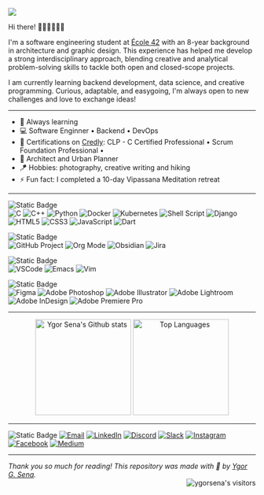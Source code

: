 
![](profile-git-animation.gif)

Hi there! 👋🏻👋🏻👋🏻  

I'm a software engineering student at [École 42](https://42.fr/en/homepage/) with an 8-year background in architecture and graphic design. This experience has helped me develop a strong interdisciplinary approach, blending creative and analytical problem-solving skills to tackle both open and closed-scope projects.

I am currently learning backend development, data science, and creative programming. Curious, adaptable, and easygoing, I'm always open to new challenges and love to exchange ideas!

---

- 🌱 Always learning
- 💻 Software Enginner • Backend • DevOps
- 📜 Certifications on [Credly](https://www.credly.com/users/ygor-sena/badges): CLP - C Certified Professional • Scrum Foundation Professional • 
- 📐 Architect and Urban Planner
- 🪁 Hobbies: photography, creative writing and hiking
- ⚡ Fun fact: I completed a 10-day Vipassana Meditation retreat

---
![Static Badge](https://img.shields.io/badge/tech%20stacks-555555?style=for-the-badge)  
![C](https://img.shields.io/badge/C-0d1117?style=for-the-badge&logo=c&logoColor=white)
![C++](https://img.shields.io/badge/C++-0d1117?style=for-the-badge&logo=c&logoColor=white)
![Python](https://img.shields.io/badge/Python-0d1117?style=for-the-badge&logo=python&logoColor=white)
![Docker](https://img.shields.io/badge/Docker-0d1117?style=for-the-badge&logo=docker&logoColor=white)
![Kubernetes](https://img.shields.io/badge/Kubernetes-0d1117?style=for-the-badge&logo=kubernetes&logoColor=white)
![Shell Script](https://img.shields.io/badge/Shell_Script-0d1117?style=for-the-badge&logo=gnu-bash&logoColor=white)
![Django](https://img.shields.io/badge/Django-0d1117?style=for-the-badge&logo=django&logoColor=white)
![HTML5](https://img.shields.io/badge/html5-0d1117.svg?style=for-the-badge&logo=html5&logoColor=white)
![CSS3](https://img.shields.io/badge/css3-0d1117.svg?style=for-the-badge&logo=css3&logoColor=white)
![JavaScript](https://img.shields.io/badge/javascript-0d1117.svg?style=for-the-badge&logo=javascript&logoColor=white)
![Dart](https://img.shields.io/badge/Flutter%20%7C%20Dart-0d1117?style=for-the-badge&logo=flutter&logoColor=white)

![Static Badge](https://img.shields.io/badge/management%20stacks-555555?style=for-the-badge)  
![GitHub Project](https://img.shields.io/badge/GitHub%20project-0d1117?style=for-the-badge&logo=github&logoColor=white)
![Org Mode](https://img.shields.io/badge/Org%20Mode-0d1117?style=for-the-badge&logo=org&logoColor=white)
![Obsidian](https://img.shields.io/badge/Obsidian-0d1117?style=for-the-badge&logo=Obsidian&logoColor=white)
![Jira](https://img.shields.io/badge/Jira-0d1117?style=for-the-badge&logo=Jira&logoColor=white)

![Static Badge](https://img.shields.io/badge/text%20editors-555555?style=for-the-badge)  
![VSCode](https://img.shields.io/badge/VSCode-0d1117?style=for-the-badge&logo=Visual%20Studio%20Code&logoColor=white)
![Emacs](https://img.shields.io/badge/Emacs-0d1117?style=for-the-badge&logo=GNU%20Emacs&logoColor=white)
![Vim](https://img.shields.io/badge/Vim-0d1117?style=for-the-badge&logo=Vim&logoColor=white)

![Static Badge](https://img.shields.io/badge/creative%20stacks-555555?style=for-the-badge)  
![Figma](https://img.shields.io/badge/Figma-0d1117?style=for-the-badge&logo=figma&logoColor=white)
![Adobe Photoshop](https://img.shields.io/badge/Adobe%20Photoshop-0d1117?style=for-the-badge&logo=Adobe%20Photoshop&logoColor=white)
![Adobe Illustrator](https://img.shields.io/badge/Adobe%20Illustrator-0d1117?style=for-the-badge&logo=adobe%20illustrator&logoColor=white)
![Adobe Lightroom](https://img.shields.io/badge/Adobe%20Lightroom-0d1117?style=for-the-badge&logo=Adobe%20Lightroom&logoColor=white)
![Adobe InDesign](https://img.shields.io/badge/Adobe%20InDesign-0d1117?style=for-the-badge&logo=Adobe%20InDesign&logoColor=white)
![Adobe Premiere Pro](https://img.shields.io/badge/Adobe%20Premiere%20Pro-0d1117?style=for-the-badge&logo=Adobe%20Premiere%20Pro&logoColor=white)

---
<div align="center">
    <img src="https://github-readme-stats.vercel.app/api?username=ygor-sena&theme=transparent&show_icons=true&layout=compact&line_height=25&title_color=fff&text_color=e6edf3&icon_color=9f9f9f&bg_color=0d1117&custom_title=My%20GitHub%20stats%20%26%20most%20used%20languages&width=250"
            alt="Ygor Sena's Github stats"
            height=195>
    <img src="https://github-readme-stats.vercel.app/api/top-langs/?username=ygor-sena&langs_count=5&theme=transparent&layout=donut&hide_border=false&title_color=fff&text_color=e6edf3&bg_color=0d1117&hide_title=true&chart_width=200"
            alt="Top Languages"
            height=195/>
</div>

---
<div align="left">

![Static Badge](https://img.shields.io/badge/contact%20me-%23555555?style=for-the-badge)
[![Email](https://img.shields.io/badge/Email-0d1117?style=for-the-badge&logo=Mail.Ru&logoColor=white)](https://mail.google.com/mail/u/0/?fs=1&to=ygor.sena@alumni.usp.br&tf=cm)
[![LinkedIn](https://img.shields.io/badge/LinkedIn-0d1117.svg?style=for-the-badge&logo=linkedin&logoColor=white)](https://linkedin.com/in/ygor-sena)
[![Discord](https://img.shields.io/badge/Discord-0d1117?style=for-the-badge&logo=discord&logoColor=white)](https://discordapp.com/users/668282062154760198)
[![Slack](https://img.shields.io/badge/Slack-0d1117?style=for-the-badge&logo=slack&logoColor=white)](https://42born2code.slack.com/app_redirect?channel=U03FZGLSWTU)
[![Instagram](https://img.shields.io/badge/Instagram-0d1117?style=for-the-badge&logo=instagram&logoColor=white)](https://instagram.com/ygorgsena)
[![Facebook](https://img.shields.io/badge/Facebook-0d1117?style=for-the-badge&logo=facebook&logoColor=white)](https://facebook.com/ygor.goes.378)
[![Medium](https://img.shields.io/badge/Medium-0d1117?style=for-the-badge&logo=medium&logoColor=white)](https://medium.com/@ygorgsena)

</div>

---
<div align="left">
    <em>Thank you so much for reading! This repository was made with 💚 by <a href="https://www.linkedin.com/in/ygor-sena/">Ygor G. Sena</a>.</em>
</div>
<div align="right">
    <img src="https://komarev.com/ghpvc/?username=ygorsena&color=555555&style=for-the-badge&label=visitors" alt="ygorsena's visitors" />
</div>




<!-- Proudly created with GPRM ( https://gprm.itsvg.in ) -->
